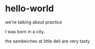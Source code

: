 # hello-world
we're talking about practice

I was born in a city.

the sandwiches at little deli are very tasty
